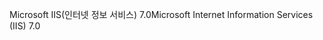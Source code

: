 <span data-ttu-id="e765b-101">Microsoft IIS(인터넷 정보 서비스) 7.0</span><span class="sxs-lookup"><span data-stu-id="e765b-101">Microsoft Internet Information Services (IIS) 7.0</span></span>